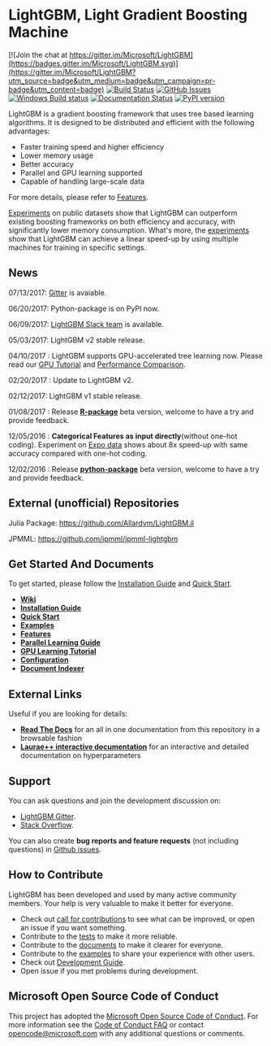 LightGBM, Light Gradient Boosting Machine
=========================================

[![Join the chat at https://gitter.im/Microsoft/LightGBM](https://badges.gitter.im/Microsoft/LightGBM.svg)](https://gitter.im/Microsoft/LightGBM?utm_source=badge&utm_medium=badge&utm_campaign=pr-badge&utm_content=badge)
[![Build Status](https://travis-ci.org/Microsoft/LightGBM.svg?branch=master)](https://travis-ci.org/Microsoft/LightGBM)
[![GitHub
Issues](https://img.shields.io/github/issues/Microsoft/LightGBM.svg)](https://github.com/Microsoft/LightGBM/issues)
[![Windows Build status](https://ci.appveyor.com/api/projects/status/1ys5ot401m0fep6l/branch/master?svg=true)](https://ci.appveyor.com/project/guolinke/lightgbm/branch/master)
[![Documentation Status](https://readthedocs.org/projects/lightgbm/badge/?version=latest)](http://lightgbm.readthedocs.io/)
[![PyPI version](https://badge.fury.io/py/lightgbm.svg)](https://badge.fury.io/py/lightgbm)

LightGBM is a gradient boosting framework that uses tree based learning algorithms. It is designed to be distributed and efficient with the following advantages:

- Faster training speed and higher efficiency
- Lower memory usage
- Better accuracy
- Parallel and GPU learning supported
- Capable of handling large-scale data

For more details, please refer to [Features](https://github.com/Microsoft/LightGBM/wiki/Features).

[Experiments](https://github.com/Microsoft/LightGBM/wiki/Experiments#comparison-experiment) on public datasets show that LightGBM can outperform existing boosting frameworks on both efficiency and accuracy, with significantly lower memory consumption. What's more, the [experiments](https://github.com/Microsoft/LightGBM/wiki/Experiments#parallel-experiment) show that LightGBM can achieve a linear speed-up by using multiple machines for training in specific settings.

News
----
07/13/2017: [Gitter](https://gitter.im/Microsoft/LightGBM) is avaiable.

06/20/2017: Python-package is on PyPI now.

06/09/2017: [LightGBM Slack team](https://lightgbm.slack.com) is available.

05/03/2017: LightGBM v2 stable release.

04/10/2017 : LightGBM supports GPU-accelerated tree learning now. Please read our [GPU Tutorial](./docs/GPU-Tutorial.md) and [Performance Comparison](./docs/GPU-Performance.md).

02/20/2017 : Update to LightGBM v2.

02/12/2017: LightGBM v1 stable release.

01/08/2017 : Release [**R-package**](https://github.com/Microsoft/LightGBM/tree/master/R-package) beta version, welcome to have a try and provide feedback.

12/05/2016 : **Categorical Features as input directly**(without one-hot coding). Experiment on [Expo data](http://stat-computing.org/dataexpo/2009/) shows about 8x speed-up with same accuracy compared with one-hot coding.

12/02/2016 : Release [**python-package**](https://github.com/Microsoft/LightGBM/tree/master/python-package) beta version, welcome to have a try and provide feedback.


External (unofficial) Repositories
----------------------------------

Julia Package: https://github.com/Allardvm/LightGBM.jl

JPMML: https://github.com/jpmml/jpmml-lightgbm


Get Started And Documents
-------------------------
To get started, please follow the [Installation Guide](https://github.com/Microsoft/LightGBM/wiki/Installation-Guide) and [Quick Start](https://github.com/Microsoft/LightGBM/wiki/Quick-Start).

* [**Wiki**](https://github.com/Microsoft/LightGBM/wiki)
* [**Installation Guide**](https://github.com/Microsoft/LightGBM/wiki/Installation-Guide)
* [**Quick Start**](https://github.com/Microsoft/LightGBM/wiki/Quick-Start)
* [**Examples**](https://github.com/Microsoft/LightGBM/tree/master/examples)
* [**Features**](https://github.com/Microsoft/LightGBM/wiki/Features)
* [**Parallel Learning Guide**](https://github.com/Microsoft/LightGBM/wiki/Parallel-Learning-Guide)
* [**GPU Learning Tutorial**](https://github.com/Microsoft/LightGBM/blob/master/docs/GPU-Tutorial.md)
* [**Configuration**](https://github.com/Microsoft/LightGBM/wiki/Configuration)
* [**Document Indexer**](https://github.com/Microsoft/LightGBM/blob/master/docs/README.md)

External Links
--------------
Useful if you are looking for details:

* [**Read The Docs**](http://lightgbm.readthedocs.io/en/latest/) for an all in one documentation from this repository in a browsable fashion
* [**Laurae++ interactive documentation**](https://sites.google.com/view/lauraepp/parameters) for an interactive and detailed documentation on hyperparameters

Support
-------

You can ask questions and join the development discussion on:

* [LightGBM Gitter](https://gitter.im/Microsoft/LightGBM).
* [Stack Overflow](https://stackoverflow.com/questions/tagged/lightgbm).


You can also create **bug reports and feature requests** (not including questions) in [Github issues](https://github.com/Microsoft/LightGBM/issues).

How to Contribute
-----------------

LightGBM has been developed and used by many active community members. Your help is very valuable to make it better for everyone.

- Check out [call for contributions](https://github.com/Microsoft/LightGBM/issues?q=is%3Aissue+is%3Aopen+label%3Acall-for-contribution) to see what can be improved, or open an issue if you want something.
- Contribute to the [tests](https://github.com/Microsoft/LightGBM/tree/master/tests) to make it more reliable. 
- Contribute to the [documents](https://github.com/Microsoft/LightGBM/tree/master/docs) to make it clearer for everyone.
- Contribute to the [examples](https://github.com/Microsoft/LightGBM/tree/master/examples) to share your experience with other users.
- Check out [Development Guide](https://github.com/Microsoft/LightGBM/blob/master/docs/development.rst).
- Open issue if you met problems during development.

Microsoft Open Source Code of Conduct
------------
This project has adopted the [Microsoft Open Source Code of Conduct](https://opensource.microsoft.com/codeofconduct/). For more information see the [Code of Conduct FAQ](https://opensource.microsoft.com/codeofconduct/faq/) or contact [opencode@microsoft.com](mailto:opencode@microsoft.com) with any additional questions or comments.
